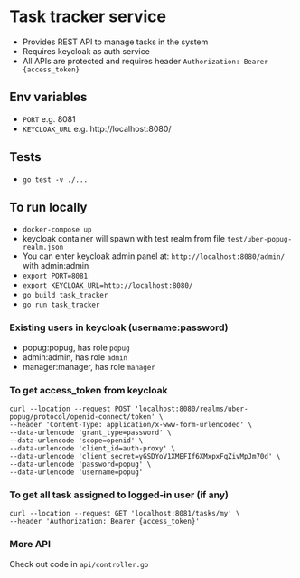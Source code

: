 # Task tracker service
- Provides REST API to manage tasks in the system
- Requires keycloak as auth service
- All APIs are protected and requires header `Authorization: Bearer {access_token}`

## Env variables
- `PORT` e.g. 8081
- `KEYCLOAK_URL` e.g. http://localhost:8080/

## Tests
- `go test -v ./...`

## To run locally
- `docker-compose up`
- keycloak container will spawn with test realm from file `test/uber-popug-realm.json`
- You can enter keycloak admin panel at: `http://localhost:8080/admin/` with admin:admin
- `export PORT=8081`
- `export KEYCLOAK_URL=http://localhost:8080/`
- `go build task_tracker`
- `go run task_tracker`

### Existing users in keycloak (username:password)
- popug:popug, has role `popug`
- admin:admin, has role `admin`
- manager:manager, has role `manager`

### To get access_token from keycloak
````
curl --location --request POST 'localhost:8080/realms/uber-popug/protocol/openid-connect/token' \
--header 'Content-Type: application/x-www-form-urlencoded' \
--data-urlencode 'grant_type=password' \
--data-urlencode 'scope=openid' \
--data-urlencode 'client_id=auth-proxy' \
--data-urlencode 'client_secret=yGSDYoV1XMEFIf6XMxpxFqZivMpJm70d' \
--data-urlencode 'password=popug' \
--data-urlencode 'username=popug'
````
### To get all task assigned to logged-in user (if any)
````
curl --location --request GET 'localhost:8081/tasks/my' \
--header 'Authorization: Bearer {access_token}'
````
### More API
Check out code in `api/controller.go`